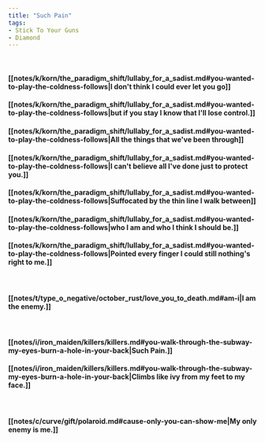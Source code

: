 ```yaml
---
title: "Such Pain"
tags:
- Stick To Your Guns
- Diamond
---
```

&nbsp;
#### [[notes/k/korn/the_paradigm_shift/lullaby_for_a_sadist.md#you-wanted-to-play-the-coldness-follows|I don't think I could ever let you go]]
#### [[notes/k/korn/the_paradigm_shift/lullaby_for_a_sadist.md#you-wanted-to-play-the-coldness-follows|but if you stay I know that I'll lose control.]]
#### [[notes/k/korn/the_paradigm_shift/lullaby_for_a_sadist.md#you-wanted-to-play-the-coldness-follows|All the things that we've been through]]
#### [[notes/k/korn/the_paradigm_shift/lullaby_for_a_sadist.md#you-wanted-to-play-the-coldness-follows|I can't believe all I've done just to protect you.]]
#### [[notes/k/korn/the_paradigm_shift/lullaby_for_a_sadist.md#you-wanted-to-play-the-coldness-follows|Suffocated by the thin line I walk between]]
#### [[notes/k/korn/the_paradigm_shift/lullaby_for_a_sadist.md#you-wanted-to-play-the-coldness-follows|who I am and who I think I should be.]]
#### [[notes/k/korn/the_paradigm_shift/lullaby_for_a_sadist.md#you-wanted-to-play-the-coldness-follows|Pointed every finger I could still nothing's right to me.]]
&nbsp;
#### [[notes/t/type_o_negative/october_rust/love_you_to_death.md#am-i|I am the enemy.]]
&nbsp;
#### [[notes/i/iron_maiden/killers/killers.md#you-walk-through-the-subway-my-eyes-burn-a-hole-in-your-back|Such Pain.]]
#### [[notes/i/iron_maiden/killers/killers.md#you-walk-through-the-subway-my-eyes-burn-a-hole-in-your-back|Climbs like ivy from my feet to my face.]]
&nbsp;
#### [[notes/c/curve/gift/polaroid.md#cause-only-you-can-show-me|My only enemy is me.]]
